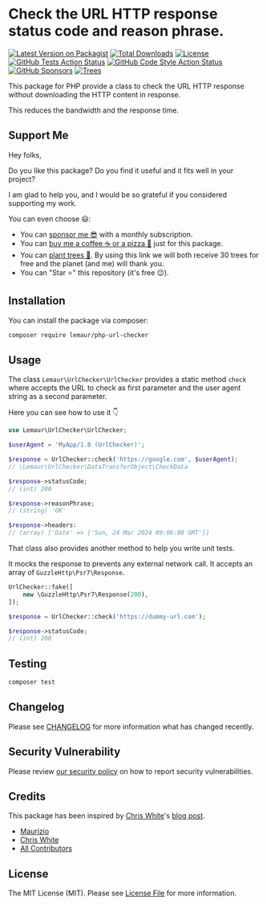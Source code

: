 # Check the URL HTTP response status code and reason phrase.

[![Latest Version on Packagist](https://img.shields.io/packagist/v/lemaur/php-url-checker.svg?style=flat-square)](https://packagist.org/packages/lemaur/php-url-checker)
[![Total Downloads](https://img.shields.io/packagist/dt/lemaur/php-url-checker.svg?style=flat-square)](https://packagist.org/packages/lemaur/php-url-checker)
[![License](https://img.shields.io/packagist/l/lemaur/php-url-checker.svg?style=flat-square&color=yellow)](https://github.com/leMaur/php-url-checker/blob/main/LICENSE.md)
[![GitHub Tests Action Status](https://img.shields.io/github/actions/workflow/status/lemaur/php-url-checker/run-tests.yml?branch=main&label=tests&style=flat-square)](https://github.com/leMaur/php-url-checker/actions/workflows/run-tests.yml)
[![GitHub Code Style Action Status](https://img.shields.io/github/actions/workflow/status/lemaur/php-url-checker/fix-php-code-style-issues.yml?branch=main&label=code%20style&style=flat-square)](https://github.com/leMaur/php-url-checker/actions/workflows/fix-php-code-style-issues.yml)
[![GitHub Sponsors](https://img.shields.io/github/sponsors/lemaur?style=flat-square&color=ea4aaa)](https://github.com/sponsors/leMaur)
[![Trees](https://img.shields.io/badge/dynamic/json?color=yellowgreen&style=flat-square&label=Trees&query=%24.total&url=https%3A%2F%2Fpublic.offset.earth%2Fusers%2Flemaur%2Ftrees)](https://ecologi.com/lemaur?r=6012e849de97da001ddfd6c9)

This package for PHP provide a class to check the URL HTTP response without downloading the HTTP content in response.

This reduces the bandwidth and the response time.

## Support Me

Hey folks,

Do you like this package? Do you find it useful and it fits well in your project?

I am glad to help you, and I would be so grateful if you considered supporting my work.

You can even choose 😃:
* You can [sponsor me 😎](https://github.com/sponsors/leMaur) with a monthly subscription.
* You can [buy me a coffee ☕ or a pizza 🍕](https://github.com/sponsors/leMaur?frequency=one-time&sponsor=leMaur) just for this package.
* You can [plant trees 🌴](https://ecologi.com/lemaur?r=6012e849de97da001ddfd6c9). By using this link we will both receive 30 trees for free and the planet (and me) will thank you. 
* You can "Star ⭐" this repository (it's free 😉).

## Installation

You can install the package via composer:

```bash
composer require lemaur/php-url-checker
```

## Usage

The class `Lemaur\UrlChecker\UrlChecker` provides a static method `check` where accepts the URL to check as first parameter
and the user agent string as a second parameter.  

Here you can see how to use it 👇

```php
use Lemaur\UrlChecker\UrlChecker;

$userAgent = 'MyApp/1.0 (UrlChecker)';

$response = UrlChecker::check('https://google.com', $userAgent);
// \Lemaur\UrlChecker\DataTransferObject\CheckData

$response->statusCode;
// (int) 200

$response->reasonPhrase;
// (string) 'OK'

$response->headers:
// (array) ['Date' => ['Sun, 24 Mar 2024 09:06:08 GMT']]
```

That class also provides another method to help you write unit tests.

It mocks the response to prevents any external network call. It accepts an array of `GuzzleHttp\Psr7\Response`.
```php
UrlChecker::fake([
    new \GuzzleHttp\Psr7\Response(200),
]);

$response = UrlChecker::check('https://dummy-url.com');

$response->statusCode;
// (int) 200
```

## Testing

```bash
composer test
```

## Changelog

Please see [CHANGELOG](CHANGELOG.md) for more information what has changed recently.

## Security Vulnerability

Please review [our security policy](../../security/policy) on how to report security vulnerabilities.

## Credits

This package has been inspired by [Chris White](https://github.com/cwhite92)'s [blog post](https://chriswhite.is/coding/inspecting-http-response-headers-without-downloading-body-with-guzzle/). 

- [Maurizio](https://github.com/lemaur)
- [Chris White](https://github.com/cwhite92)
- [All Contributors](../../contributors)

## License

The MIT License (MIT). Please see [License File](LICENSE.md) for more information.
